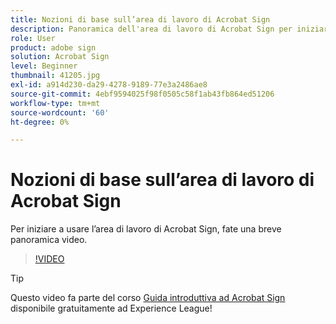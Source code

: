 ```yaml
---
title: Nozioni di base sull’area di lavoro di Acrobat Sign
description: Panoramica dell'area di lavoro di Acrobat Sign per iniziare a utilizzarla
role: User
product: adobe sign
solution: Acrobat Sign
level: Beginner
thumbnail: 41205.jpg
exl-id: a914d230-da29-4278-9189-77e3a2486ae8
source-git-commit: 4ebf9594025f98f0505c58f1ab43fb864ed51206
workflow-type: tm+mt
source-wordcount: '60'
ht-degree: 0%

---
```


# Nozioni di base sull’area di lavoro di Acrobat Sign

Per iniziare a usare l’area di lavoro di Acrobat Sign, fate una breve panoramica video.

>[!VIDEO](https://video.tv.adobe.com/v/41205?quality=12&learn=on&hidetitle=true)

>[!TIP]
>
>Questo video fa parte del corso [Guida introduttiva ad Acrobat Sign](https://experienceleague.adobe.com/?recommended=Sign-U-1-2020.1) disponibile gratuitamente ad Experience League!

